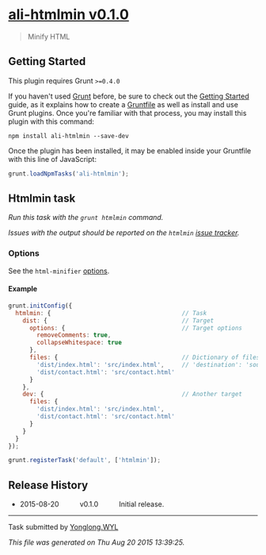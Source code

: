 # [ali-htmlmin v0.1.0](https://github.com/wylking2000/ali-htmlmin)

> Minify HTML



## Getting Started
This plugin requires Grunt `>=0.4.0`

If you haven't used [Grunt](http://gruntjs.com/) before, be sure to check out the [Getting Started](http://gruntjs.com/getting-started) guide, as it explains how to create a [Gruntfile](http://gruntjs.com/sample-gruntfile) as well as install and use Grunt plugins. Once you're familiar with that process, you may install this plugin with this command:

```shell
npm install ali-htmlmin --save-dev
```

Once the plugin has been installed, it may be enabled inside your Gruntfile with this line of JavaScript:

```js
grunt.loadNpmTasks('ali-htmlmin');
```




## Htmlmin task
_Run this task with the `grunt htmlmin` command._

*Issues with the output should be reported on the `htmlmin` [issue tracker](https://github.com/kangax/html-minifier/issues/new).*

### Options

See the `html-minifier` [options](https://github.com/kangax/html-minifier#options-quick-reference).

#### Example

```js
grunt.initConfig({
  htmlmin: {                                     // Task
    dist: {                                      // Target
      options: {                                 // Target options
        removeComments: true,
        collapseWhitespace: true
      },
      files: {                                   // Dictionary of files
        'dist/index.html': 'src/index.html',     // 'destination': 'source'
        'dist/contact.html': 'src/contact.html'
      }
    },
    dev: {                                       // Another target
      files: {
        'dist/index.html': 'src/index.html',
        'dist/contact.html': 'src/contact.html'
      }
    }
  }
});

grunt.registerTask('default', ['htmlmin']);
```


## Release History

 * 2015-08-20   v0.1.0   Initial release.

---

Task submitted by [Yonglong.WYL](https://github.com/wylking2000)

*This file was generated on Thu Aug 20 2015 13:39:25.*
